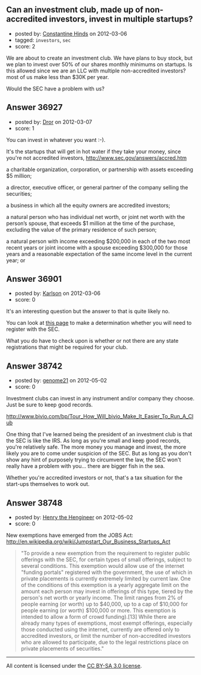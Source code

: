 ## Can an investment club, made up of non-accredited investors, invest in multiple startups?

- posted by: [Constantine Hinds](https://stackexchange.com/users/-1/16798-constantine-hinds) on 2012-03-06
- tagged: `investors`, `sec`
- score: 2

We are about to create an investment club. We have plans to buy stock, but we plan to invest over 50% of our shares monthly minimums on startups.  Is this allowed since we are an LLC with multiple non-accredited investors? most of us make less than $30K per year.

Would the SEC have a problem with us?



## Answer 36927

- posted by: [Dror](https://stackexchange.com/users/-1/1057-dror) on 2012-03-07
- score: 1

You can invest in whatever you want :-). 

It's the startups that will get in hot water if they take your money, since you're not accredited investors, http://www.sec.gov/answers/accred.htm

a charitable organization, corporation, or partnership with assets exceeding $5 million;

a director, executive officer, or general partner of the company selling the securities;

a business in which all the equity owners are accredited investors;

a natural person who has individual net worth, or joint net worth with the person’s spouse, that exceeds $1 million at the time of the purchase, excluding the value of the primary residence of such person;

a natural person with income exceeding $200,000 in each of the two most recent years or joint income with a spouse exceeding $300,000 for those years and a reasonable expectation of the same income level in the current year; or 


## Answer 36901

- posted by: [Karlson](https://stackexchange.com/users/-1/15252-karlson) on 2012-03-06
- score: 0

It's an interesting question but the answer to that is quite likely no.

You can look at [this page](http://www.sec.gov/investor/pubs/invclub.htm) to make a determination whether you will need to register with the SEC.

What you do have to check upon is whether or not there are any state registrations that might be required for your club.


## Answer 38742

- posted by: [genome21](https://stackexchange.com/users/-1/17774-genome21) on 2012-05-02
- score: 0

Investment clubs can invest in any instrument and/or company they choose.  Just be sure to keep good records.

http://www.bivio.com/bp/Tour_How_Will_bivio_Make_It_Easier_To_Run_A_Club

One thing that I've learned being the president of an investment club is that the SEC is like the IRS.  As long as you're small and keep good records, you're relatively safe.  The more money you manage and invest, the more likely you are to come under suspicion of the SEC.  But as long as you don't show any hint of purposely trying to circumvent the law, the SEC won't really have a problem with you... there are bigger fish in the sea.

Whether you're accredited investors or not, that's a tax situation for the start-ups themselves to work out.


## Answer 38748

- posted by: [Henry the Hengineer](https://stackexchange.com/users/-1/1692-henry-the-hengineer) on 2012-05-02
- score: 0

New exemptions have emerged from the JOBS Act: http://en.wikipedia.org/wiki/Jumpstart_Our_Business_Startups_Act

> "To provide a new exemption from the requirement to register public
> offerings with the SEC, for certain types of small offerings, subject
> to several conditions. This exemption would allow use of the internet
> "funding portals" registered with the government, the use of which in
> private placements is currently extremely limited by current law. One
> of the conditions of this exemption is a yearly aggregate limit on the
> amount each person may invest in offerings of this type, tiered by the
> person's net worth or yearly income. The limit ranges from 2% of
> people earning (or worth) up to $40,000, up to a cap of $10,000 for
> people earning (or worth) $100,000 or more. This exemption is intended
> to allow a form of crowd funding).[13] While there are already many
> types of exemptions, most exempt offerings, especially those conducted
> using the internet, currently are offered only to accredited
> investors, or limit the number of non-accredited investors who are
> allowed to participate, due to the legal restrictions place on private
> placements of securities."



---

All content is licensed under the [CC BY-SA 3.0 license](https://creativecommons.org/licenses/by-sa/3.0/).
